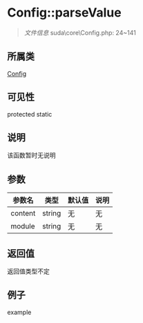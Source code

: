 # Config::parseValue

> *文件信息* suda\core\Config.php: 24~141
## 所属类 

[Config](../Config.md)

## 可见性

  protected  static
## 说明

该函数暂时无说明

## 参数

| 参数名 | 类型 | 默认值 | 说明 |
|--------|-----|-------|-------|
| content |  string | 无 | 无 |
| module |  string | 无 | 无 |

## 返回值
返回值类型不定

## 例子

example